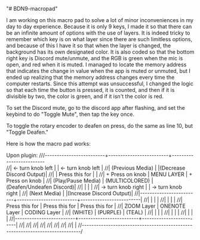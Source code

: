 "# BDN9-macropad" 

I am working on this macro pad to solve a lot of minor inconveniences in my day to day experience.
Because it is only 9 keys, I made it so that there can be an infinite amount of options with the use 
of layers. It is indeed tricky to remember which key is on what layer since there are such limitless 
options, and because of this I have it so that when the layer is changed, the background has its own 
designated color. It is also coded so that the bottom right key is Discord mute/unmute, and the RGB 
is green when the mic is open, and red when it is muted. I managed to locate the memory address that
indicates the change in value when the app is muted or unmuted, but I ended up realizing that the memory
address changes every time the computer restarts. Since this attempt was unsuccessful, I changed the
logic so that each time the button is pressed, it is counted, and then if it is divisible by two, the 
color is green, and if it isn't the color is red.

To set the Discord mute, go to the discord app after flashing, and set the keybind to do "Toggle Mute", 
then tap the key once.

To toggle the rotary encoder to deafen on press, do the same as line 10, but "Toggle Deafen."

Here is how the macro pad works:

Upon plugin: 
///-------------------------+-------------------------+-------------------------\
//|  <- turn knob left      |                         |   <- turn knob left     |
//|    (Previous Media)     |                         |(Decrease Discord Output)|
//|                         |     Press this for      |                         |
//|    + Press on knob      |       MENU LAYER        |    + Press on knob      |
//|    (Play/Pause Media)   |     (MULTICOLORED)      |(Deafen/Undeafen Discord)|
//|                         |                         |                         |
//|  -> turn knob right     |                         |  -> turn knob right     |
//|      (Next Media)       |                         |(Increase Discord Output)|
//|-------------------------+-------------------------+-------------------------|
//|                         |                         |                         |
//|                         |                         |                         |
//|      Press this for     |     Press this for      |     Press this for      |
//|        ZOOM Layer       |      ONENOTE Layer      |      CODING Layer       |
//|         (WHITE)         |         (PURPLE)        |         (TEAL)          |
//|                         |                         |                         |
//|                         |                         |                         |
//|                         |                         |                         |
//|-------------------------+-------------------------+-------------------------|
//|
//|
//|
//|
//|
//|
//|
//|                                                                             |
//\-----------------------------------------------------------------------------/
